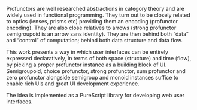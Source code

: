 Profunctors are well researched abstractions in category theory and are widely used in functional programming.
They turn out to be closely related to optics (lenses, prisms etc) providing them an encoding (profunctor encoding).
They are also close relatives to arrows (strong profunctor semigroupoid is an arrow sans identity).
They are then behind both “data” and “control” of computation; behind both data structure and data flow.

This work presents a way in which user interfaces can be entirely expressed declaratively, in terms of both space (structure) and time (flow), by picking a proper profunctor instance as a building block of UI.
Semigroupoid, choice profunctor, strong profunctor, sum profunctor and zero profunctor alongside semigroup and monoid instances suffice to enable rich UIs and great UI development experience.

The idea is implemented as a PureScript library for developing web user interfaces.
